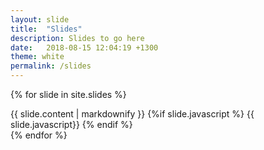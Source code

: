 ```yaml
---
layout: slide
title:  "Slides"
description: Slides to go here
date:   2018-08-15 12:04:19 +1300
theme: white
permalink: /slides
---
```


{% for slide in site.slides %}
<section>
	{{ slide.content | markdownify }}
	{%if slide.javascript %}
		{{ slide.javascript}}
	{% endif %}
</section>
{% endfor %}